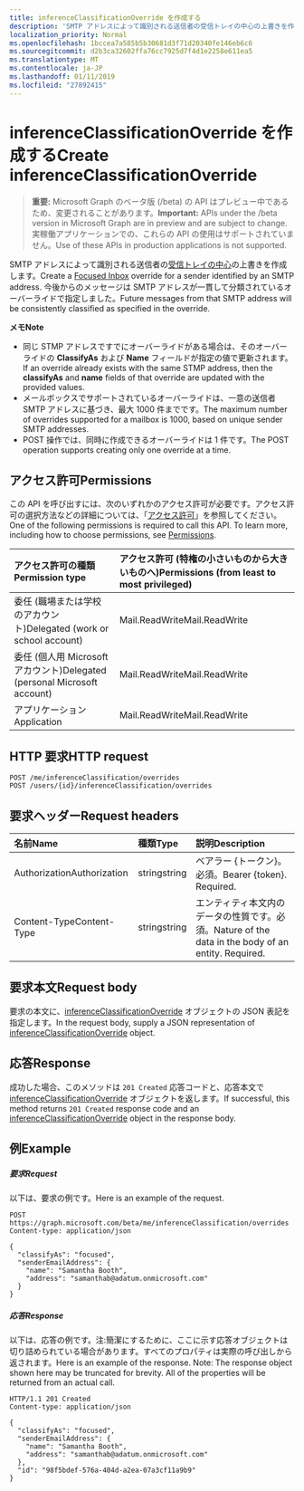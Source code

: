 ```yaml
---
title: inferenceClassificationOverride を作成する
description: 'SMTP アドレスによって識別される送信者の受信トレイの中心の上書きを作成します。 その SMTP アドレスからのメッセージは一貫して分類します。 '
localization_priority: Normal
ms.openlocfilehash: 1bccea7a585b5b30681d3f71d20340fe146eb6c6
ms.sourcegitcommit: d2b3ca32602ffa76cc7925d7f4d1e2258e611ea5
ms.translationtype: MT
ms.contentlocale: ja-JP
ms.lasthandoff: 01/11/2019
ms.locfileid: "27892415"
---
```

# <a name="create-inferenceclassificationoverride"></a><span data-ttu-id="e6b14-104">inferenceClassificationOverride を作成する</span><span class="sxs-lookup"><span data-stu-id="e6b14-104">Create inferenceClassificationOverride</span></span>

> <span data-ttu-id="e6b14-105">**重要:** Microsoft Graph のベータ版 (/beta) の API はプレビュー中であるため、変更されることがあります。</span><span class="sxs-lookup"><span data-stu-id="e6b14-105">**Important:** APIs under the /beta version in Microsoft Graph are in preview and are subject to change.</span></span> <span data-ttu-id="e6b14-106">実稼働アプリケーションでの、これらの API の使用はサポートされていません。</span><span class="sxs-lookup"><span data-stu-id="e6b14-106">Use of these APIs in production applications is not supported.</span></span>

<span data-ttu-id="e6b14-107">SMTP アドレスによって識別される送信者の[受信トレイの中心](../resources/manage-focused-inbox.md)の上書きを作成します。</span><span class="sxs-lookup"><span data-stu-id="e6b14-107">Create a [Focused Inbox](../resources/manage-focused-inbox.md) override for a sender identified by an SMTP address.</span></span> <span data-ttu-id="e6b14-108">今後からのメッセージは SMTP アドレスが一貫して分類されているオーバーライドで指定しました。</span><span class="sxs-lookup"><span data-stu-id="e6b14-108">Future messages from that SMTP address will be consistently classified as specified in the override.</span></span>

<span data-ttu-id="e6b14-109">**メモ**</span><span class="sxs-lookup"><span data-stu-id="e6b14-109">**Note**</span></span>

- <span data-ttu-id="e6b14-110">同じ STMP アドレスですでにオーバーライドがある場合は、そのオーバーライドの **ClassifyAs** および **Name** フィールドが指定の値で更新されます。</span><span class="sxs-lookup"><span data-stu-id="e6b14-110">If an override already exists with the same STMP address, then the **classifyAs** and **name** fields of that override are updated with the provided values.</span></span>
- <span data-ttu-id="e6b14-111">メールボックスでサポートされているオーバーライドは、一意の送信者 SMTP アドレスに基づき、最大 1000 件までです。</span><span class="sxs-lookup"><span data-stu-id="e6b14-111">The maximum number of overrides supported for a mailbox is 1000, based on unique sender SMTP addresses.</span></span>
- <span data-ttu-id="e6b14-112">POST 操作では、同時に作成できるオーバーライドは 1 件です。</span><span class="sxs-lookup"><span data-stu-id="e6b14-112">The POST operation supports creating only one override at a time.</span></span>

## <a name="permissions"></a><span data-ttu-id="e6b14-113">アクセス許可</span><span class="sxs-lookup"><span data-stu-id="e6b14-113">Permissions</span></span>
<span data-ttu-id="e6b14-p104">この API を呼び出すには、次のいずれかのアクセス許可が必要です。アクセス許可の選択方法などの詳細については、「[アクセス許可](/graph/permissions-reference)」を参照してください。</span><span class="sxs-lookup"><span data-stu-id="e6b14-p104">One of the following permissions is required to call this API. To learn more, including how to choose permissions, see [Permissions](/graph/permissions-reference).</span></span>

|<span data-ttu-id="e6b14-116">アクセス許可の種類</span><span class="sxs-lookup"><span data-stu-id="e6b14-116">Permission type</span></span>      | <span data-ttu-id="e6b14-117">アクセス許可 (特権の小さいものから大きいものへ)</span><span class="sxs-lookup"><span data-stu-id="e6b14-117">Permissions (from least to most privileged)</span></span>              |
|:--------------------|:---------------------------------------------------------|
|<span data-ttu-id="e6b14-118">委任 (職場または学校のアカウント)</span><span class="sxs-lookup"><span data-stu-id="e6b14-118">Delegated (work or school account)</span></span> | <span data-ttu-id="e6b14-119">Mail.ReadWrite</span><span class="sxs-lookup"><span data-stu-id="e6b14-119">Mail.ReadWrite</span></span>    |
|<span data-ttu-id="e6b14-120">委任 (個人用 Microsoft アカウント)</span><span class="sxs-lookup"><span data-stu-id="e6b14-120">Delegated (personal Microsoft account)</span></span> | <span data-ttu-id="e6b14-121">Mail.ReadWrite</span><span class="sxs-lookup"><span data-stu-id="e6b14-121">Mail.ReadWrite</span></span>    |
|<span data-ttu-id="e6b14-122">アプリケーション</span><span class="sxs-lookup"><span data-stu-id="e6b14-122">Application</span></span> | <span data-ttu-id="e6b14-123">Mail.ReadWrite</span><span class="sxs-lookup"><span data-stu-id="e6b14-123">Mail.ReadWrite</span></span> |

## <a name="http-request"></a><span data-ttu-id="e6b14-124">HTTP 要求</span><span class="sxs-lookup"><span data-stu-id="e6b14-124">HTTP request</span></span>
<!-- { "blockType": "ignored" } -->
```http
POST /me/inferenceClassification/overrides
POST /users/{id}/inferenceClassification/overrides
```
## <a name="request-headers"></a><span data-ttu-id="e6b14-125">要求ヘッダー</span><span class="sxs-lookup"><span data-stu-id="e6b14-125">Request headers</span></span>
| <span data-ttu-id="e6b14-126">名前</span><span class="sxs-lookup"><span data-stu-id="e6b14-126">Name</span></span>       | <span data-ttu-id="e6b14-127">種類</span><span class="sxs-lookup"><span data-stu-id="e6b14-127">Type</span></span> | <span data-ttu-id="e6b14-128">説明</span><span class="sxs-lookup"><span data-stu-id="e6b14-128">Description</span></span>|
|:---------------|:--------|:----------|
| <span data-ttu-id="e6b14-129">Authorization</span><span class="sxs-lookup"><span data-stu-id="e6b14-129">Authorization</span></span>  | <span data-ttu-id="e6b14-130">string</span><span class="sxs-lookup"><span data-stu-id="e6b14-130">string</span></span>  | <span data-ttu-id="e6b14-p105">ベアラー {トークン}。必須。</span><span class="sxs-lookup"><span data-stu-id="e6b14-p105">Bearer {token}. Required.</span></span> |
| <span data-ttu-id="e6b14-133">Content-Type</span><span class="sxs-lookup"><span data-stu-id="e6b14-133">Content-Type</span></span> | <span data-ttu-id="e6b14-134">string</span><span class="sxs-lookup"><span data-stu-id="e6b14-134">string</span></span>  | <span data-ttu-id="e6b14-p106">エンティティ本文内のデータの性質です。必須。</span><span class="sxs-lookup"><span data-stu-id="e6b14-p106">Nature of the data in the body of an entity. Required.</span></span> |

## <a name="request-body"></a><span data-ttu-id="e6b14-137">要求本文</span><span class="sxs-lookup"><span data-stu-id="e6b14-137">Request body</span></span>
<span data-ttu-id="e6b14-138">要求の本文に、[inferenceClassificationOverride](../resources/inferenceclassificationoverride.md) オブジェクトの JSON 表記を指定します。</span><span class="sxs-lookup"><span data-stu-id="e6b14-138">In the request body, supply a JSON representation of [inferenceClassificationOverride](../resources/inferenceclassificationoverride.md) object.</span></span>

## <a name="response"></a><span data-ttu-id="e6b14-139">応答</span><span class="sxs-lookup"><span data-stu-id="e6b14-139">Response</span></span>

<span data-ttu-id="e6b14-140">成功した場合、このメソッドは `201 Created` 応答コードと、応答本文で [inferenceClassificationOverride](../resources/inferenceclassificationoverride.md) オブジェクトを返します。</span><span class="sxs-lookup"><span data-stu-id="e6b14-140">If successful, this method returns `201 Created` response code and an [inferenceClassificationOverride](../resources/inferenceclassificationoverride.md) object in the response body.</span></span>

## <a name="example"></a><span data-ttu-id="e6b14-141">例</span><span class="sxs-lookup"><span data-stu-id="e6b14-141">Example</span></span>
##### <a name="request"></a><span data-ttu-id="e6b14-142">要求</span><span class="sxs-lookup"><span data-stu-id="e6b14-142">Request</span></span>
<span data-ttu-id="e6b14-143">以下は、要求の例です。</span><span class="sxs-lookup"><span data-stu-id="e6b14-143">Here is an example of the request.</span></span>
<!-- {
  "blockType": "request",
  "name": "create_inferenceclassificationoverride_from_inferenceclassification"
}-->
```http
POST https://graph.microsoft.com/beta/me/inferenceClassification/overrides
Content-type: application/json

{
  "classifyAs": "focused",
  "senderEmailAddress": {
    "name": "Samantha Booth",
    "address": "samanthab@adatum.onmicrosoft.com"
  }
}
```

##### <a name="response"></a><span data-ttu-id="e6b14-144">応答</span><span class="sxs-lookup"><span data-stu-id="e6b14-144">Response</span></span>
<span data-ttu-id="e6b14-p107">以下は、応答の例です。注:簡潔にするために、ここに示す応答オブジェクトは切り詰められている場合があります。すべてのプロパティは実際の呼び出しから返されます。</span><span class="sxs-lookup"><span data-stu-id="e6b14-p107">Here is an example of the response. Note: The response object shown here may be truncated for brevity. All of the properties will be returned from an actual call.</span></span>
<!-- {
  "blockType": "response",
  "truncated": true,
  "@odata.type": "microsoft.graph.inferenceClassificationOverride"
} -->
```http
HTTP/1.1 201 Created
Content-type: application/json

{
  "classifyAs": "focused",
  "senderEmailAddress": {
    "name": "Samantha Booth",
    "address": "samanthab@adatum.onmicrosoft.com"
  },
  "id": "98f5bdef-576a-404d-a2ea-07a3cf11a9b9"
}
```

<!-- uuid: 8fcb5dbc-d5aa-4681-8e31-b001d5168d79
2015-10-25 14:57:30 UTC -->
<!-- {
  "type": "#page.annotation",
  "description": "Create inferenceClassificationOverride",
  "keywords": "",
  "section": "documentation",
  "tocPath": ""
}-->
